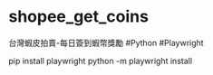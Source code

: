 # shopee_get_coins

台灣蝦皮拍賣-每日簽到蝦幣獎勵 #Python #Playwright

pip install playwright
python -m playwright install

